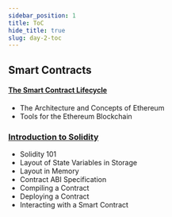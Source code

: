 ```yaml
---
sidebar_position: 1
title: ToC
hide_title: true
slug: day-2-toc
---
```


## Smart Contracts

#### [The Smart Contract Lifecycle](./smart-contract-lifecycle)
- The Architecture and Concepts of Ethereum
- Tools for the Ethereum Blockchain

### [Introduction to Solidity](./solidity-101)
- Solidity 101
- Layout of State Variables in Storage
- Layout in Memory
- Contract ABI Specification
- Compiling a Contract
- Deploying a Contract
- Interacting with a Smart Contract